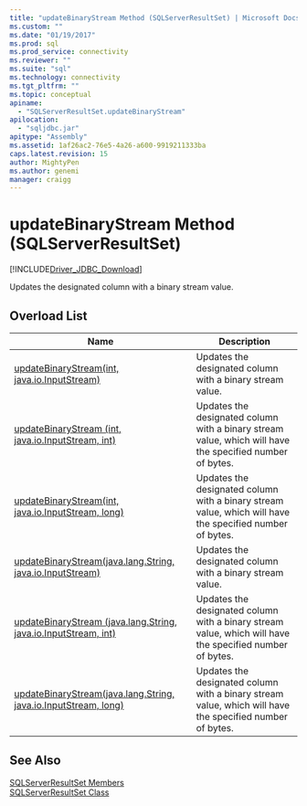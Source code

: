 ```yaml
---
title: "updateBinaryStream Method (SQLServerResultSet) | Microsoft Docs"
ms.custom: ""
ms.date: "01/19/2017"
ms.prod: sql
ms.prod_service: connectivity
ms.reviewer: ""
ms.suite: "sql"
ms.technology: connectivity
ms.tgt_pltfrm: ""
ms.topic: conceptual
apiname: 
  - "SQLServerResultSet.updateBinaryStream"
apilocation: 
  - "sqljdbc.jar"
apitype: "Assembly"
ms.assetid: 1af26ac2-76e5-4a26-a600-9919211333ba
caps.latest.revision: 15
author: MightyPen
ms.author: genemi
manager: craigg
---
```

# updateBinaryStream Method (SQLServerResultSet)
[!INCLUDE[Driver_JDBC_Download](../../../includes/driver_jdbc_download.md)]

  Updates the designated column with a binary stream value.  
  
## Overload List  
  
|Name|Description|  
|----------|-----------------|  
|[updateBinaryStream(int, java.io.InputStream)](../../../connect/jdbc/reference/updatebinarystream-method-int-java-io-inputstream.md)|Updates the designated column with a binary stream value.|  
|[updateBinaryStream (int, java.io.InputStream, int)](../../../connect/jdbc/reference/updatebinarystream-method-int-java-io-inputstream-int.md)|Updates the designated column with a binary stream value, which will have the specified number of bytes.|  
|[updateBinaryStream(int, java.io.InputStream, long)](../../../connect/jdbc/reference/updatebinarystream-method-int-java-io-inputstream-long.md)|Updates the designated column with a binary stream value, which will have the specified number of bytes.|  
|[updateBinaryStream(java.lang.String, java.io.InputStream)](../../../connect/jdbc/reference/updatebinarystream-method-java-lang-string-java-io-inputstream.md)|Updates the designated column with a binary stream value.|  
|[updateBinaryStream (java.lang.String, java.io.InputStream, int)](../../../connect/jdbc/reference/updatebinarystream-method-java-lang-string-java-io-inputstream-int.md)|Updates the designated column with a binary stream value, which will have the specified number of bytes.|  
|[updateBinaryStream(java.lang.String, java.io.InputStream, long)](../../../connect/jdbc/reference/updatebinarystream-method-java-lang-string-java-io-inputstream-long.md)|Updates the designated column with a binary stream value, which will have the specified number of bytes.|  
  
## See Also  
 [SQLServerResultSet Members](../../../connect/jdbc/reference/sqlserverresultset-members.md)   
 [SQLServerResultSet Class](../../../connect/jdbc/reference/sqlserverresultset-class.md)  
  
  
